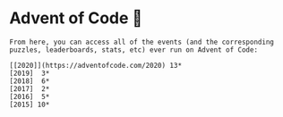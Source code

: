 # Advent of Code :christmas_tree:

```
From here, you can access all of the events (and the corresponding puzzles, leaderboards, stats, etc) ever run on Advent of Code:

[[2020]](https://adventofcode.com/2020) 13*
[2019]  3*
[2018]  6*
[2017]  2*
[2016]  5*
[2015] 10*
```